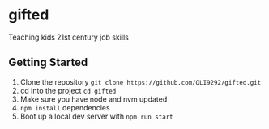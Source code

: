 # gifted
Teaching kids 21st century job skills

## Getting Started

1. Clone the repository `git clone https://github.com/OLI9292/gifted.git`
2. cd into the project `cd gifted`
3. Make sure you have node and nvm updated
4. `npm install` dependencies
5. Boot up a local dev server with `npm run start`
